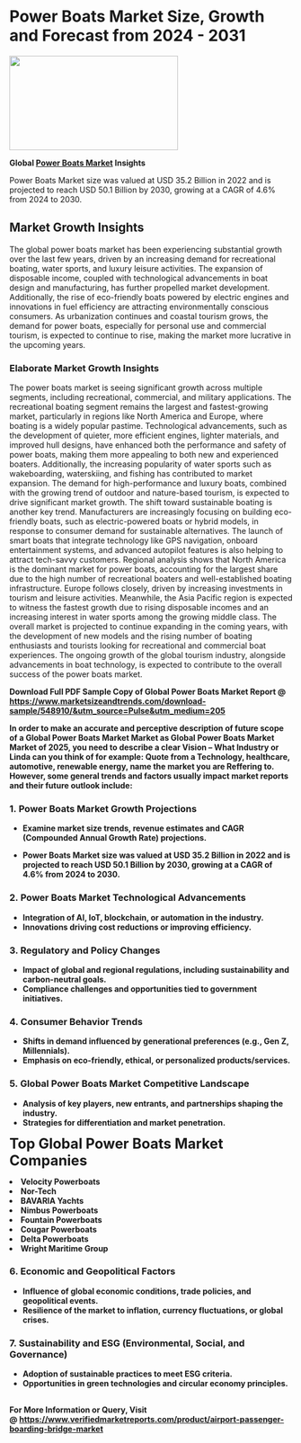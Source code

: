 <H1>Power Boats Market Size, Growth and Forecast from 2024 - 2031</H1><img class="aligncenter size-medium wp-image-584254" src="https://thirdeyenews.in/wp-content/uploads/2024/09/Global-Market-Research-300x168.jpeg" alt="" width="300" height="168" /><p><strong>Global&nbsp;<a href="https://www.marketsizeandtrends.com/download-sample/548910/&amp;utm_source=Pulse&amp;utm_medium=205">Power Boats Market</a> Insights</strong></p><p>Power Boats Market size was valued at USD 35.2 Billion in 2022 and is projected to reach USD 50.1 Billion by 2030, growing at a CAGR of 4.6% from 2024 to 2030.</p><p><h2>Market Growth Insights</h2> <p>The global power boats market has been experiencing substantial growth over the last few years, driven by an increasing demand for recreational boating, water sports, and luxury leisure activities. The expansion of disposable income, coupled with technological advancements in boat design and manufacturing, has further propelled market development. Additionally, the rise of eco-friendly boats powered by electric engines and innovations in fuel efficiency are attracting environmentally conscious consumers. As urbanization continues and coastal tourism grows, the demand for power boats, especially for personal use and commercial tourism, is expected to continue to rise, making the market more lucrative in the upcoming years.</p> <p><strong></strong></p> <h3>Elaborate Market Growth Insights</h3> <p>The power boats market is seeing significant growth across multiple segments, including recreational, commercial, and military applications. The recreational boating segment remains the largest and fastest-growing market, particularly in regions like North America and Europe, where boating is a widely popular pastime. Technological advancements, such as the development of quieter, more efficient engines, lighter materials, and improved hull designs, have enhanced both the performance and safety of power boats, making them more appealing to both new and experienced boaters. Additionally, the increasing popularity of water sports such as wakeboarding, waterskiing, and fishing has contributed to market expansion. The demand for high-performance and luxury boats, combined with the growing trend of outdoor and nature-based tourism, is expected to drive significant market growth. The shift toward sustainable boating is another key trend. Manufacturers are increasingly focusing on building eco-friendly boats, such as electric-powered boats or hybrid models, in response to consumer demand for sustainable alternatives. The launch of smart boats that integrate technology like GPS navigation, onboard entertainment systems, and advanced autopilot features is also helping to attract tech-savvy customers. Regional analysis shows that North America is the dominant market for power boats, accounting for the largest share due to the high number of recreational boaters and well-established boating infrastructure. Europe follows closely, driven by increasing investments in tourism and leisure activities. Meanwhile, the Asia Pacific region is expected to witness the fastest growth due to rising disposable incomes and an increasing interest in water sports among the growing middle class. The overall market is projected to continue expanding in the coming years, with the development of new models and the rising number of boating enthusiasts and tourists looking for recreational and commercial boat experiences. The ongoing growth of the global tourism industry, alongside advancements in boat technology, is expected to contribute to the overall success of the power boats market. <p><strong></p><p><span class=""><strong>Download Full PDF Sample Copy of Global Power Boats Market Report</strong> @ <a href="https://www.marketsizeandtrends.com/download-sample/548910/&amp;utm_source=Pulse&amp;utm_medium=205" target="_blank">https://www.marketsizeandtrends.com/download-sample/548910/&amp;utm_source=Pulse&amp;utm_medium=205</a></span></p><p>In order to make an accurate and perceptive description of future scope of a Global&nbsp;Power Boats Market Market as Global&nbsp;Power Boats Market Market of 2025, you need to describe a clear Vision &ndash; What Industry or Linda can you think of for example: Quote from a Technology, healthcare, automotive, renewable energy, name the market you are Reffering to. However, some general trends and factors usually impact market reports and their future outlook include:</p><h3>1.&nbsp;<strong>Power Boats Market Growth Projections</strong></h3><ul><li>Examine market size trends, revenue estimates and CAGR (Compounded Annual Growth Rate) projections.</li><li><p>Power Boats Market size was valued at USD 35.2 Billion in 2022 and is projected to reach USD 50.1 Billion by 2030, growing at a CAGR of 4.6% from 2024 to 2030.</p></li></ul><h3>2.&nbsp;<strong>Power Boats Market Technological Advancements</strong></h3><ul><li>Integration of AI, IoT, blockchain, or automation in the industry.</li><li>Innovations driving cost reductions or improving efficiency.</li></ul><h3>3.&nbsp;<strong>Regulatory and Policy Changes</strong></h3><ul><li>Impact of global and regional regulations, including sustainability and carbon-neutral goals.</li><li>Compliance challenges and opportunities tied to government initiatives.</li></ul><h3>4.&nbsp;<strong>Consumer Behavior Trends</strong></h3><ul><li>Shifts in demand influenced by generational preferences (e.g., Gen Z, Millennials).</li><li>Emphasis on eco-friendly, ethical, or personalized products/services.</li></ul><h3>5.&nbsp;<strong>Global Power Boats Market Competitive Landscape</strong></h3><ul><li>Analysis of key players, new entrants, and partnerships shaping the industry.</li><li>Strategies for differentiation and market penetration.</li></ul><p data-pm-slice="1 1 []"><span style="color: inherit; font-family: inherit; font-size: 25px;">Top Global Power Boats Market Companies</span></p><div class="" data-test-id=""><p><li>Velocity Powerboats</li><li> Nor-Tech</li><li> BAVARIA Yachts</li><li> Nimbus Powerboats</li><li> Fountain Powerboats</li><li> Cougar Powerboats</li><li> Delta Powerboats</li><li> Wright Maritime Group</li></p></div><h3>6.&nbsp;<strong>Economic and Geopolitical Factors</strong></h3><ul><li>Influence of global economic conditions, trade policies, and geopolitical events.</li><li>Resilience of the market to inflation, currency fluctuations, or global crises.</li></ul><h3>7.&nbsp;<strong>Sustainability and ESG (Environmental, Social, and Governance)</strong></h3><ul><li>Adoption of sustainable practices to meet ESG criteria.</li><li>Opportunities in green technologies and circular economy principles.</li></ul><h2><strong style="font-size: 14px;">For More Information or Query, Visit @&nbsp;</strong><a style="background-color: #ffffff; font-size: 14px;" href="https://www.marketsizeandtrends.com/report/power-boats-market/" target="_blank">https://www.verifiedmarketreports.com/product/airport-passenger-boarding-bridge-market</a></h2>
